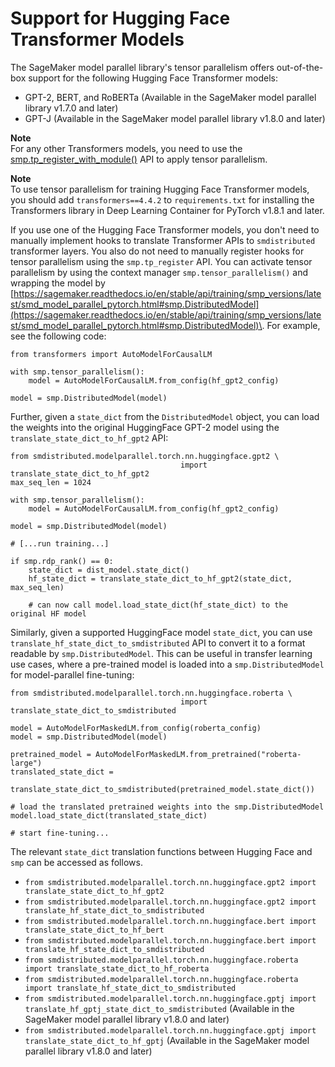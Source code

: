 # Support for Hugging Face Transformer Models<a name="model-parallel-extended-features-pytorch-hugging-face"></a>

The SageMaker model parallel library's tensor parallelism offers out\-of\-the\-box support for the following Hugging Face Transformer models:
+ GPT\-2, BERT, and RoBERTa \(Available in the SageMaker model parallel library v1\.7\.0 and later\)
+ GPT\-J \(Available in the SageMaker model parallel library v1\.8\.0 and later\)

**Note**  
For any other Transformers models, you need to use the [smp\.tp\_register\_with\_module\(\)](https://sagemaker.readthedocs.io/en/stable/api/training/smp_versions/latest/smd_model_parallel_pytorch_tensor_parallel.html#smp.tp_register_with_module) API to apply tensor parallelism\.

**Note**  
To use tensor parallelism for training Hugging Face Transformer models, you should add `transformers==4.4.2` to `requirements.txt` for installing the Transformers library in Deep Learning Container for PyTorch v1\.8\.1 and later\.

If you use one of the Hugging Face Transformer models, you don't need to manually implement hooks to translate Transformer APIs to `smdistributed` transformer layers\. You also do not need to manually register hooks for tensor parallelism using the `smp.tp_register` API\. You can activate tensor parallelism by using the context manager `smp.tensor_parallelism()` and wrapping the model by [https://sagemaker.readthedocs.io/en/stable/api/training/smp_versions/latest/smd_model_parallel_pytorch.html#smp.DistributedModel](https://sagemaker.readthedocs.io/en/stable/api/training/smp_versions/latest/smd_model_parallel_pytorch.html#smp.DistributedModel)\. For example, see the following code:

```
from transformers import AutoModelForCausalLM

with smp.tensor_parallelism():
    model = AutoModelForCausalLM.from_config(hf_gpt2_config)

model = smp.DistributedModel(model)
```

Further, given a `state_dict` from the `DistributedModel` object, you can load the weights into the original HuggingFace GPT\-2 model using the `translate_state_dict_to_hf_gpt2` API:

```
from smdistributed.modelparallel.torch.nn.huggingface.gpt2 \
                                      import translate_state_dict_to_hf_gpt2
max_seq_len = 1024

with smp.tensor_parallelism():
    model = AutoModelForCausalLM.from_config(hf_gpt2_config)

model = smp.DistributedModel(model)

# [...run training...]

if smp.rdp_rank() == 0:
    state_dict = dist_model.state_dict()
    hf_state_dict = translate_state_dict_to_hf_gpt2(state_dict, max_seq_len)
    
    # can now call model.load_state_dict(hf_state_dict) to the original HF model
```

Similarly, given a supported HuggingFace model `state_dict`, you can use `translate_hf_state_dict_to_smdistributed` API to convert it to a format readable by `smp.DistributedModel`\. This can be useful in transfer learning use cases, where a pre\-trained model is loaded into a `smp.DistributedModel` for model\-parallel fine\-tuning:

```
from smdistributed.modelparallel.torch.nn.huggingface.roberta \
                                      import translate_state_dict_to_smdistributed

model = AutoModelForMaskedLM.from_config(roberta_config)
model = smp.DistributedModel(model)

pretrained_model = AutoModelForMaskedLM.from_pretrained("roberta-large")
translated_state_dict = 
        translate_state_dict_to_smdistributed(pretrained_model.state_dict())

# load the translated pretrained weights into the smp.DistributedModel
model.load_state_dict(translated_state_dict)

# start fine-tuning...
```

The relevant `state_dict` translation functions between Hugging Face and `smp` can be accessed as follows\.
+  `from smdistributed.modelparallel.torch.nn.huggingface.gpt2 import translate_state_dict_to_hf_gpt2` 
+  `from smdistributed.modelparallel.torch.nn.huggingface.gpt2 import translate_hf_state_dict_to_smdistributed` 
+  `from smdistributed.modelparallel.torch.nn.huggingface.bert import translate_state_dict_to_hf_bert` 
+  `from smdistributed.modelparallel.torch.nn.huggingface.bert import translate_hf_state_dict_to_smdistributed` 
+  `from smdistributed.modelparallel.torch.nn.huggingface.roberta import translate_state_dict_to_hf_roberta` 
+  `from smdistributed.modelparallel.torch.nn.huggingface.roberta import translate_hf_state_dict_to_smdistributed` 
+ `from smdistributed.modelparallel.torch.nn.huggingface.gptj import translate_hf_gptj_state_dict_to_smdistributed` \(Available in the SageMaker model parallel library v1\.8\.0 and later\)
+ `from smdistributed.modelparallel.torch.nn.huggingface.gptj import translate_state_dict_to_hf_gptj` \(Available in the SageMaker model parallel library v1\.8\.0 and later\)